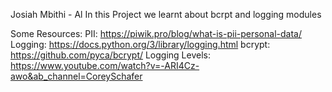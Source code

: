 Josiah Mbithi - Al
In this Project we learnt about bcrpt and logging modules

Some Resources:
PII: https://piwik.pro/blog/what-is-pii-personal-data/
Logging: https://docs.python.org/3/library/logging.html
bcrypt: https://github.com/pyca/bcrypt/
Logging Levels: https://www.youtube.com/watch?v=-ARI4Cz-awo&ab_channel=CoreySchafer
